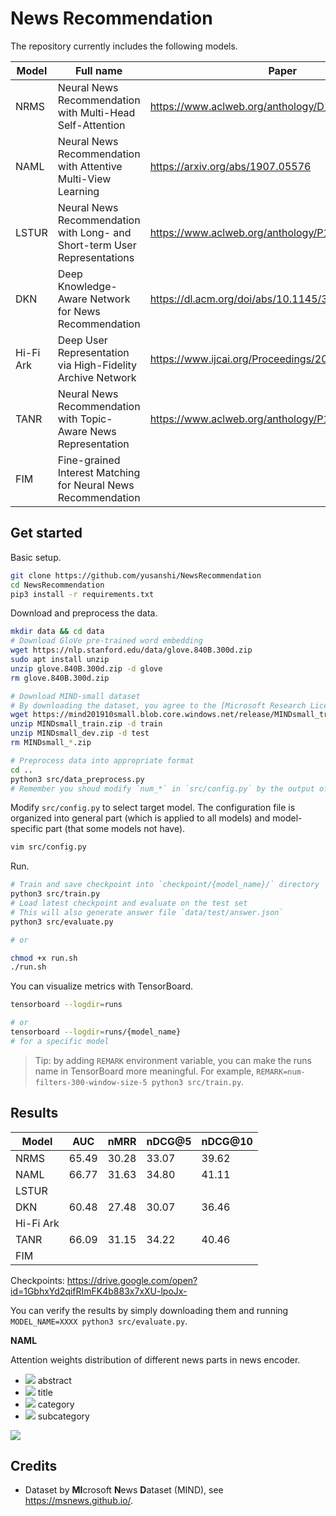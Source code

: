 # News Recommendation

The repository currently includes the following models.

| Model     | Full name                                                    | Paper                                              |
| --------- | ------------------------------------------------------------ | -------------------------------------------------- |
| NRMS      | Neural News Recommendation with Multi-Head Self-Attention    | https://www.aclweb.org/anthology/D19-1671/         |
| NAML      | Neural News Recommendation with Attentive Multi-View Learning | https://arxiv.org/abs/1907.05576                   |
| LSTUR     | Neural News Recommendation with Long- and Short-term User Representations | https://www.aclweb.org/anthology/P19-1033.pdf      |
| DKN       | Deep Knowledge-Aware Network for News Recommendation         | https://dl.acm.org/doi/abs/10.1145/3178876.3186175 |
| Hi-Fi Ark | Deep User Representation via High-Fidelity Archive Network   | https://www.ijcai.org/Proceedings/2019/424         |
| TANR      | Neural News Recommendation with Topic-Aware News Representation | https://www.aclweb.org/anthology/P19-1110.pdf      |
| FIM       | Fine-grained Interest Matching for Neural News Recommendation |                                                    |

## Get started

Basic setup.

```bash
git clone https://github.com/yusanshi/NewsRecommendation
cd NewsRecommendation
pip3 install -r requirements.txt
```

Download and preprocess the data.

```bash
mkdir data && cd data
# Download GloVe pre-trained word embedding
wget https://nlp.stanford.edu/data/glove.840B.300d.zip
sudo apt install unzip
unzip glove.840B.300d.zip -d glove
rm glove.840B.300d.zip

# Download MIND-small dataset
# By downloading the dataset, you agree to the [Microsoft Research License Terms](https://go.microsoft.com/fwlink/?LinkID=206977). For more detail about the dataset, see https://msnews.github.io/.
wget https://mind201910small.blob.core.windows.net/release/MINDsmall_train.zip https://mind201910small.blob.core.windows.net/release/MINDsmall_dev.zip
unzip MINDsmall_train.zip -d train
unzip MINDsmall_dev.zip -d test
rm MINDsmall_*.zip

# Preprocess data into appropriate format
cd ..
python3 src/data_preprocess.py
# Remember you shoud modify `num_*` in `src/config.py` by the output of `src/data_preprocess.py`
```

Modify `src/config.py` to select target model. The configuration file is organized into general part (which is applied to all models) and model-specific part (that some models not have).

```bash
vim src/config.py
```

Run.

```bash
# Train and save checkpoint into `checkpoint/{model_name}/` directory
python3 src/train.py
# Load latest checkpoint and evaluate on the test set
# This will also generate answer file `data/test/answer.json`
python3 src/evaluate.py

# or

chmod +x run.sh
./run.sh
```

You can visualize metrics with TensorBoard.

```bash
tensorboard --logdir=runs

# or
tensorboard --logdir=runs/{model_name}
# for a specific model
```

> Tip: by adding `REMARK` environment variable, you can make the runs name in TensorBoard more meaningful. For example, `REMARK=num-filters-300-window-size-5 python3 src/train.py`.

## Results

| Model     | AUC   | nMRR  | nDCG@5 | nDCG@10 |
| --------- | ----- | ----- | ------ | ------- |
| NRMS      | 65.49 | 30.28 | 33.07  | 39.62   |
| NAML      | 66.77 | 31.63 | 34.80  | 41.11   |
| LSTUR     |       |       |        |         |
| DKN       | 60.48 | 27.48 | 30.07  | 36.46   |
| Hi-Fi Ark |       |       |        |         |
| TANR      | 66.09 | 31.15 | 34.22  | 40.46   |
| FIM       |       |       |        |         |

Checkpoints: <https://drive.google.com/open?id=1GbhxYd2qifRImFK4b883x7xXU-lpoJx->

You can verify the results by simply downloading them and running `MODEL_NAME=XXXX python3 src/evaluate.py`.

**NAML**

Attention weights distribution of different news parts in news encoder.

- ![](https://via.placeholder.com/15/e37/000000?text=+) abstract
- ![](https://via.placeholder.com/15/3be/000000?text=+) title
- ![](https://via.placeholder.com/15/07b/000000?text=+) category
- ![](https://via.placeholder.com/15/c31/000000?text=+) subcategory

![](./img/NAML/attention_weights.svg)

## Credits

- Dataset by **MI**crosoft **N**ews **D**ataset (MIND), see <https://msnews.github.io/>.
